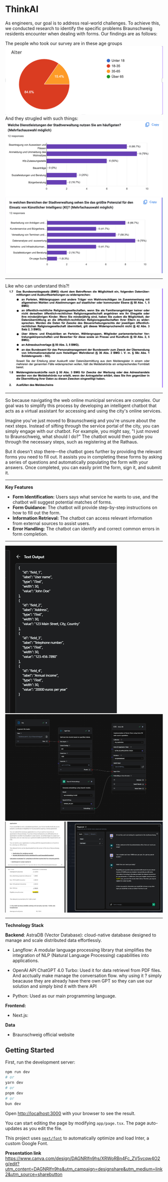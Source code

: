 # ThinkAI
As engineers, our goal is to address real-world challenges. To achieve this, we conducted research to identify the specific problems Braunschweig residents encounter when dealing with forms. Our findings are as follows:


The people who took our survey are in these age groups
![Alter](pics/alt.png)
And they strugled with such things: 
![Alter](pics/1.png)
![Alter](pics/2.png)
- - - 
Like who can understand this?! 
![Alter](pics/tf.png)

- - - - 
So because navigating the web online municipal services are complex. Our goal was to simplify this process by developing an intelligent chatbot that acts as a virtual assistant for accessing and using the city's online services.

Imagine you've just moved to Braunschweig and you're unsure about the next steps. Instead of sifting through the service portal of the city, you can simply engage with our chatbot. For example, you might say, "I just moved to Braunschweig, what should I do?" The chatbot would then guide you through the necessary steps, such as registering at the Rathaus.

But it doesn't stop there—the chatbot goes further by providing the relevant forms you need to fill out. It assists you in completing these forms by asking a series of questions and automatically populating the form with your answers. Once completed, you can easily print the form, sign it, and submit it.

- - -

**Key Features**

* **Form Identification:** Users says what service he wants to use, and the chatbot will suggest potential matches of forms.
* **Form Guidance:** The chatbot will provide step-by-step instructions on how to fill out the form.
* **Information Retrieval:** The chatbot can access relevant information from external sources to assist users.
* **Error Handling:** The chatbot can identify and correct common errors in form completion.
- - - 
![Alter](pics/3.png)
![Alter](pics/4.png)
![Alter](pics/5.png) 
- - - 
**Technology Stack**

**Backend**:
AstraDB (Vector Database):
cloud-native database designed to manage and scale distributed data effortlessly.
+ Langflow:
A modular language processing library that simplifies the integration of NLP (Natural Language Processing) capabilities into applications. 
+ OpenAI API ChatGPT 4.0 Turbo:
Used it for data retrievel from PDF files. And acctually make manage the conversation flow.
why using it ?
simply beacause they are already have there own GPT so they can use our solution and simply bind it with there API 

+ Python:
Used as our main programming language.

**Frontend:**
+ Next.js:



**Data**
* Braunschweig official website

## Getting Started

First, run the development server:

```bash
npm run dev
# or
yarn dev
# or
pnpm dev
# or
bun dev
```

Open [http://localhost:3000](http://localhost:3000) with your browser to see the result.

You can start editing the page by modifying `app/page.tsx`. The page auto-updates as you edit the file.

This project uses [`next/font`](https://nextjs.org/docs/basic-features/font-optimization) to automatically optimize and load Inter, a custom Google Font.


**Presentation link**
https://www.canva.com/design/DAGNRIfn9hs/XRWoRBn4Fc_ZV5vcqw4O2g/edit?utm_content=DAGNRIfn9hs&utm_campaign=designshare&utm_medium=link2&utm_source=sharebutton

